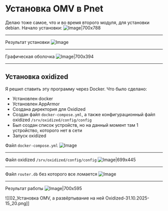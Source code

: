 # Установка OMV в Pnet
Делаю тоже самое, что и во время второго модуля, для установки debian.
Начало установки:
![Image|700x788](https://github.com/sender2033/testwork-protech-Vafin/blob/main/Image/%D0%91%D0%B5%D0%B7%20%D0%BD%D0%B0%D0%B7%D0%B2%D0%B0%D0%BD%D0%B8%D1%8F-24.10.2025-20_40.png?raw=true)

---

Результат установки
![Image](https://github.com/sender2033/testwork-protech-Vafin/blob/main/Image/%D0%91%D0%B5%D0%B7%20%D0%BD%D0%B0%D0%B7%D0%B2%D0%B0%D0%BD%D0%B8%D1%8F-24.10.2025-20_53.png?raw=true)

---
Графическая оболочка
![Image|700x394](https://github.com/sender2033/testwork-protech-Vafin/blob/main/Image/%D0%91%D0%B5%D0%B7%20%D0%BD%D0%B0%D0%B7%D0%B2%D0%B0%D0%BD%D0%B8%D1%8F-24.10.2025-21_12.png?raw=true)

--- 
## Установка oxidized
Я решил ставить эту программу через Docker.
Что было сделано:
- Установлен docker
- Установлен AppArmor
- Создана директория для Oxidized
- Создан файл `docker-compose.yml`, а также конфигурационный файл oxidized `/srv/oxidized/config/config`
- Был создан список устройств, но на данный момент там 1 устройство, которого нет в сети
- Запуск oxidized

Файл `docker-compose.yml`
![Image](https://github.com/sender2033/testwork-protech-Vafin/blob/main/Image/%D0%91%D0%B5%D0%B7%20%D0%BD%D0%B0%D0%B7%D0%B2%D0%B0%D0%BD%D0%B8%D1%8F-24.10.2025-21_37.png?raw=true)

---
Файл oxidized `/srv/oxidized/config/config`
![Image|699x445](https://github.com/sender2033/testwork-protech-Vafin/blob/main/Image/%D0%91%D0%B5%D0%B7%20%D0%BD%D0%B0%D0%B7%D0%B2%D0%B0%D0%BD%D0%B8%D1%8F-24.10.2025-22_03.png?raw=true)

---
Файл `router.db` без которого все ломается
![Image](https://github.com/sender2033/testwork-protech-Vafin/blob/main/Image/02_%D0%A3%D1%81%D1%82%D0%B0%D0%BD%D0%BE%D0%B2%D0%BA%D0%B0%20OMV,%20%D0%B0%20%D1%80%D0%B0%D0%B7%D0%B2%D1%91%D1%80%D1%82%D1%8B%D0%B2%D0%B0%D0%BD%D0%B8%D0%B5%20%D0%BD%D0%B0%20%D0%BD%D0%B5%D0%B9%20Oxidized-31.10.2025-15_17.png?raw=true)



---
Результат работы
![Image|700x595](https://github.com/sender2033/testwork-protech-Vafin/blob/main/Image/02_%D0%A3%D1%81%D1%82%D0%B0%D0%BD%D0%BE%D0%B2%D0%BA%D0%B0%20OMV,%20%D0%B0%20%D1%80%D0%B0%D0%B7%D0%B2%D1%91%D1%80%D1%82%D1%8B%D0%B2%D0%B0%D0%BD%D0%B8%D0%B5%20%D0%BD%D0%B0%20%D0%BD%D0%B5%D0%B9%20Oxidized-29.10.2025-22_14.png?raw=true)


 ![[02_Установка OMV, а развёртывание на ней Oxidized-31.10.2025-15_20.png]]